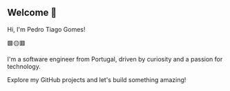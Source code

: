 ## Welcome 👋

Hi, I'm Pedro Tiago Gomes!

🟩🟡🟥

I'm a software engineer from Portugal, driven by curiosity and a passion for technology. 

Explore my GitHub projects and let's build something amazing!

<!--
**pttg24/pttg24** is a ✨ _special_ ✨ repository because its `README.md` (this file) appears on your GitHub profile.

Here are some ideas to get you started:

- 🔭 I’m currently working on ...
- 🌱 I’m currently learning ...
- 👯 I’m looking to collaborate on ...
- 🤔 I’m looking for help with ...
- 💬 Ask me about ...
- 📫 How to reach me: ...
- 😄 Pronouns: ...
- ⚡ Fun fact: ...
-->
